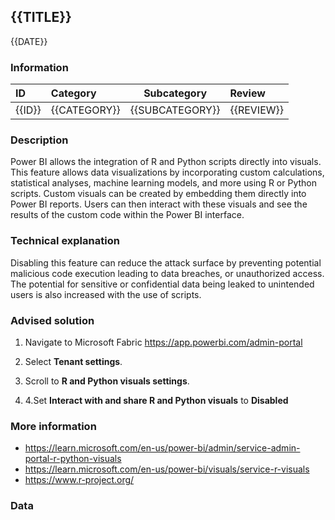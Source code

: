 ## {{TITLE}}

{{DATE}}

###  Information

| ID     | Category     | Subcategory     | Review     |
| :----- | :----------- | --------------- | :--------- |
| {{ID}} | {{CATEGORY}} | {{SUBCATEGORY}} | {{REVIEW}} |

### Description

Power BI allows the integration of R and Python scripts directly into visuals. This feature allows data visualizations by incorporating custom calculations, statistical analyses, machine learning models, and more using R or Python scripts. Custom visuals can be created by embedding them directly into Power BI reports. Users can then interact with these visuals and see the results of the custom code within the Power BI interface.

### Technical explanation

Disabling this feature can reduce the attack surface by preventing potential malicious code execution leading to data breaches, or unauthorized access. The potential for sensitive or confidential data being leaked to unintended users is also increased with the use of scripts.

### Advised solution

1. Navigate to Microsoft Fabric https://app.powerbi.com/admin-portal

2. Select **Tenant settings**.

3. Scroll to **R and Python visuals settings**.

4. 4.Set **Interact with and share R and Python visuals** to **Disabled**


### More information

- https://learn.microsoft.com/en-us/power-bi/admin/service-admin-portal-r-python-visuals
- https://learn.microsoft.com/en-us/power-bi/visuals/service-r-visuals
- https://www.r-project.org/


### Data